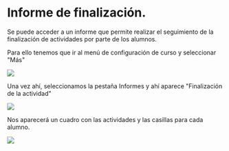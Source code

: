 # Informe de finalización.

Se puede acceder a un informe que permite realizar el seguimiento de la finalización de actividades por parte de los alumnos.

Para ello tenemos que ir al menú de configuración de curso y seleccionar "Más"

![](/assets/Selección_349.png)

Una vez ahí, seleccionamos la pestaña Informes y ahí aparece "Finalización de la actividad"

![](/assets/Selección_351.png)

Nos aparecerá un cuadro con las actividades y las casillas para cada alumno.

![](/assets/Selección_352.png)